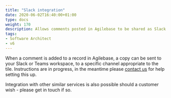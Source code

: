 ```yaml
---
title: "Slack integration"
date: 2020-06-02T16:40:00+01:00
type: docs
weight: 170
description: Allows comments posted in Agilebase to be shared as Slack notifications
tags:
- Software Architect
- v6
---
```

When a comment is added to a record in Agilebase, a copy can be sent to your Slack or Teams workspace, to a specific channel appropriate to the tile. Instructions are in progress, in the meantime please [contact us](https://agilechilli.com/contact-us/) for help setting this up.

Integration with other similar services is also possible should a customer wish - please get in touch if so.
